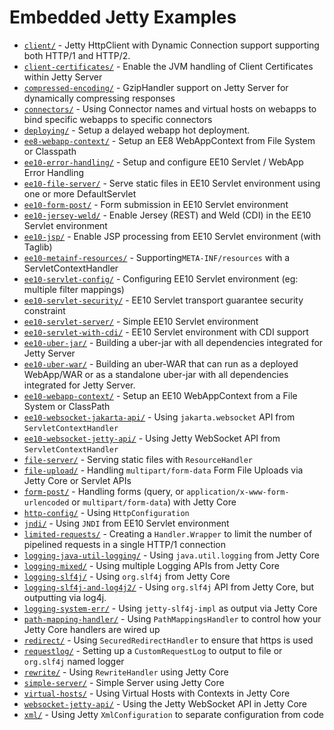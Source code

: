 # Embedded Jetty Examples

* [`client/`](client/) - Jetty HttpClient with Dynamic Connection support supporting both HTTP/1 and HTTP/2.
* [`client-certificates/`](client-certificates/) - Enable the JVM handling of Client Certificates within Jetty Server
* [`compressed-encoding/`](compressed-encoding/) - GzipHandler support on Jetty Server for dynamically compressing responses
* [`connectors/`](connectors/) - Using Connector names and virtual hosts on webapps to bind specific webapps to specific connectors
* [`deploying/`](deploying/) - Setup a delayed webapp hot deployment.
* [`ee8-webapp-context/`](ee8-webapp-context/) - Setup an EE8 WebAppContext from File System or Classpath
* [`ee10-error-handling/`](ee10-error-handling/) - Setup and configure EE10 Servlet / WebApp Error Handling
* [`ee10-file-server/`](ee10-file-server/) - Serve static files in EE10 Servlet environment using one or more DefaultServlet
* [`ee10-form-post/`](ee10-form-post/) - Form submission in EE10 Servlet environment
* [`ee10-jersey-weld/`](ee10-jersey-weld/) - Enable Jersey (REST) and Weld (CDI) in the EE10 Servlet environment
* [`ee10-jsp/`](ee10-jsp/) - Enable JSP processing from EE10 Servlet environment (with Taglib)
* [`ee10-metainf-resources/`](ee10-metainf-resources/) - Supporting`META-INF/resources` with a ServletContextHandler
* [`ee10-servlet-config/`](ee10-servlet-config/) - Configuring EE10 Servlet environment (eg: multiple filter mappings)
* [`ee10-servlet-security/`](ee10-servlet-security/) - EE10 Servlet transport guarantee security constraint 
* [`ee10-servlet-server/`](ee10-servlet-server/) - Simple EE10 Servlet environment
* [`ee10-servlet-with-cdi/`](ee10-servlet-with-cdi/) - EE10 Servlet environment with CDI support
* [`ee10-uber-jar/`](ee10-uber-jar/) - Building a uber-jar with all dependencies integrated for Jetty Server
* [`ee10-uber-war/`](ee10-uber-war/) - Building an uber-WAR that can run as a deployed WebApp/WAR or as a standalone uber-jar with all dependencies integrated for Jetty Server.
* [`ee10-webapp-context/`](ee10-webapp-context/) - Setup an EE10 WebAppContext from a File System or ClassPath
* [`ee10-websocket-jakarta-api/`](ee10-websocket-jakarta-api/) - Using `jakarta.websocket` API from `ServletContextHandler`
* [`ee10-websocket-jetty-api/`](ee10-websocket-jetty-api/) - Using Jetty WebSocket API from `ServletContextHandler`
* [`file-server/`](file-server/) - Serving static files with `ResourceHandler`
* [`file-upload/`](file-upload/) - Handling `multipart/form-data` Form File Uploads via Jetty Core or Servlet APIs
* [`form-post/`](form-post/) - Handling forms (query, or `application/x-www-form-urlencoded` or `multipart/form-data`) with Jetty Core
* [`http-config/`](http-config/) - Using `HttpConfiguration`
* [`jndi/`](jndi/) - Using `JNDI` from EE10 Servlet environment
* [`limited-requests/`](limited-requests/) - Creating a `Handler.Wrapper` to limit the number of pipelined requests in a single HTTP/1 connection
* [`logging-java-util-logging/`](logging-java-util-logging/) - Using `java.util.logging` from Jetty Core
* [`logging-mixed/`](logging-mixed/) - Using multiple Logging APIs from Jetty Core
* [`logging-slf4j/`](logging-slf4j/) - Using `org.slf4j` from Jetty Core
* [`logging-slf4j-and-log4j2/`](logging-slf4j-and-log4j2/) - Using `org.slf4j` API from Jetty Core, but outputting via log4j.
* [`logging-system-err/`](logging-system-err/) - Using `jetty-slf4j-impl` as output via Jetty Core
* [`path-mapping-handler/`](path-mapping-handler/) - Using `PathMappingsHandler` to control how your Jetty Core handlers are wired up
* [`redirect/`](redirect/) - Using `SecuredRedirectHandler` to ensure that https is used
* [`requestlog/`](requestlog/) - Setting up a `CustomRequestLog` to output to file or `org.slf4j` named logger
* [`rewrite/`](rewrite/) - Using `RewriteHandler` using Jetty Core
* [`simple-server/`](simple-server/) - Simple Server using Jetty Core
* [`virtual-hosts/`](virtual-hosts/) - Using Virtual Hosts with Contexts in Jetty Core
* [`websocket-jetty-api/`](websocket-jetty-api/) - Using the Jetty WebSocket API in Jetty Core
* [`xml/`](xml/) - Using Jetty `XmlConfiguration` to separate configuration from code